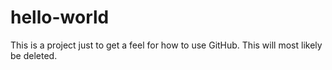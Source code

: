 # hello-world
This is a project just to get a feel for how to use GitHub.  This will most likely be deleted.
